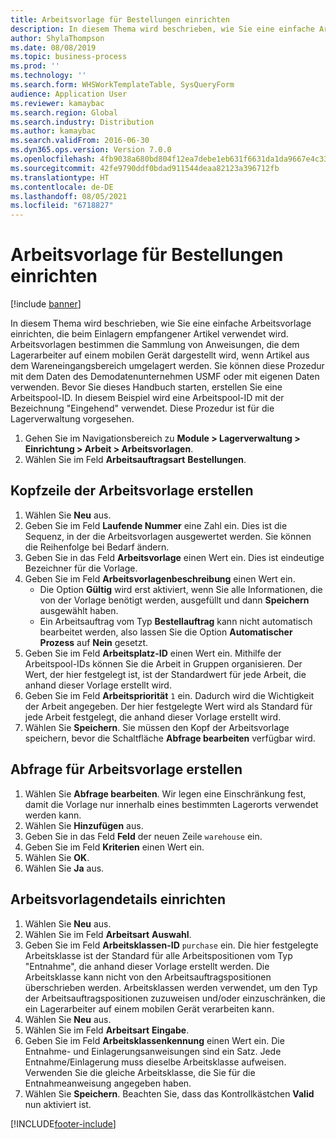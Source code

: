 ```yaml
---
title: Arbeitsvorlage für Bestellungen einrichten
description: In diesem Thema wird beschrieben, wie Sie eine einfache Arbeitsvorlage einrichten, die beim Einlagern empfangener Artikel verwendet wird.
author: ShylaThompson
ms.date: 08/08/2019
ms.topic: business-process
ms.prod: ''
ms.technology: ''
ms.search.form: WHSWorkTemplateTable, SysQueryForm
audience: Application User
ms.reviewer: kamaybac
ms.search.region: Global
ms.search.industry: Distribution
ms.author: kamaybac
ms.search.validFrom: 2016-06-30
ms.dyn365.ops.version: Version 7.0.0
ms.openlocfilehash: 4fb9038a680bd804f12ea7debe1eb631f6631da1da9667e4c335ed8673a179f1
ms.sourcegitcommit: 42fe9790ddf0bdad911544deaa82123a396712fb
ms.translationtype: HT
ms.contentlocale: de-DE
ms.lasthandoff: 08/05/2021
ms.locfileid: "6718827"
---
```

# <a name="set-up-a-work-template-for-purchase-orders"></a>Arbeitsvorlage für Bestellungen einrichten

[!include [banner](../../includes/banner.md)]

In diesem Thema wird beschrieben, wie Sie eine einfache Arbeitsvorlage einrichten, die beim Einlagern empfangener Artikel verwendet wird. Arbeitsvorlagen bestimmen die Sammlung von Anweisungen, die dem Lagerarbeiter auf einem mobilen Gerät dargestellt wird, wenn Artikel aus dem Wareneingangsbereich umgelagert werden. Sie können diese Prozedur mit dem Daten des Demodatenunternehmen USMF oder mit eigenen Daten verwenden. Bevor Sie dieses Handbuch starten, erstellen Sie eine Arbeitspool-ID. In diesem Beispiel wird eine Arbeitspool-ID mit der Bezeichnung "Eingehend" verwendet. Diese Prozedur ist für die Lagerverwaltung vorgesehen.

1. Gehen Sie im Navigationsbereich zu **Module > Lagerverwaltung > Einrichtung > Arbeit > Arbeitsvorlagen**.
2. Wählen Sie im Feld **Arbeitsauftragsart** **Bestellungen**.

## <a name="create-a-work-template-header"></a>Kopfzeile der Arbeitsvorlage erstellen
1. Wählen Sie **Neu** aus.
2. Geben Sie im Feld **Laufende Nummer** eine Zahl ein. Dies ist die Sequenz, in der die Arbeitsvorlagen ausgewertet werden. Sie können die Reihenfolge bei Bedarf ändern.  
3. Geben Sie in das Feld **Arbeitsvorlage** einen Wert ein. Dies ist eindeutige Bezeichner für die Vorlage.  
4. Geben Sie im Feld **Arbeitsvorlagenbeschreibung** einen Wert ein.
    - Die Option **Gültig** wird erst aktiviert, wenn Sie alle Informationen, die von der Vorlage benötigt werden, ausgefüllt und dann **Speichern** ausgewählt haben.  
    - Ein Arbeitsauftrag vom Typ **Bestellauftrag** kann nicht automatisch bearbeitet werden, also lassen Sie die Option **Automatischer Prozess** auf **Nein** gesetzt.  
5. Geben Sie im Feld **Arbeitsplatz-ID** einen Wert ein. Mithilfe der Arbeitspool-IDs können Sie die Arbeit in Gruppen organisieren. Der Wert, der hier festgelegt ist, ist der Standardwert für jede Arbeit, die anhand dieser Vorlage erstellt wird.  
6. Geben Sie im Feld **Arbeitspriorität** `1` ein. Dadurch wird die Wichtigkeit der Arbeit angegeben. Der hier festgelegte Wert wird als Standard für jede Arbeit festgelegt, die anhand dieser Vorlage erstellt wird.  
7. Wählen Sie **Speichern**. Sie müssen den Kopf der Arbeitsvorlage speichern, bevor die Schaltfläche **Abfrage bearbeiten** verfügbar wird.  

## <a name="set-up-the-query-for-the-work-template"></a>Abfrage für Arbeitsvorlage erstellen
1. Wählen Sie **Abfrage bearbeiten**. Wir legen eine Einschränkung fest, damit die Vorlage nur innerhalb eines bestimmten Lagerorts verwendet werden kann.  
2. Wählen Sie **Hinzufügen** aus.
3. Geben Sie in das Feld **Feld** der neuen Zeile `warehouse` ein.
4. Geben Sie im Feld **Kriterien** einen Wert ein.
5. Wählen Sie **OK**.
6. Wählen Sie **Ja** aus.

## <a name="set-work-template-details"></a>Arbeitsvorlagendetails einrichten
1. Wählen Sie **Neu** aus.
2. Wählen Sie im Feld **Arbeitsart** **Auswahl**.
3. Geben Sie im Feld **Arbeitsklassen-ID** `purchase` ein. Die hier festgelegte Arbeitsklasse ist der Standard für alle Arbeitspositionen vom Typ "Entnahme", die anhand dieser Vorlage erstellt werden. Die Arbeitsklasse kann nicht von den Arbeitsauftragspositionen überschrieben werden. Arbeitsklassen werden verwendet, um den Typ der Arbeitsauftragspositionen zuzuweisen und/oder einzuschränken, die ein Lagerarbeiter auf einem mobilen Gerät verarbeiten kann.  
4. Wählen Sie **Neu** aus.
5. Wählen Sie im Feld **Arbeitsart** **Eingabe**.
6. Geben Sie im Feld **Arbeitsklassenkennung** einen Wert ein. Die Entnahme- und Einlagerungsanweisungen sind ein Satz. Jede Entnahme/Einlagerung muss dieselbe Arbeitsklasse aufweisen. Verwenden Sie die gleiche Arbeitsklasse, die Sie für die Entnahmeanweisung angegeben haben.  
7. Wählen Sie **Speichern**. Beachten Sie, dass das Kontrollkästchen **Valid** nun aktiviert ist.  



[!INCLUDE[footer-include](../../../includes/footer-banner.md)]